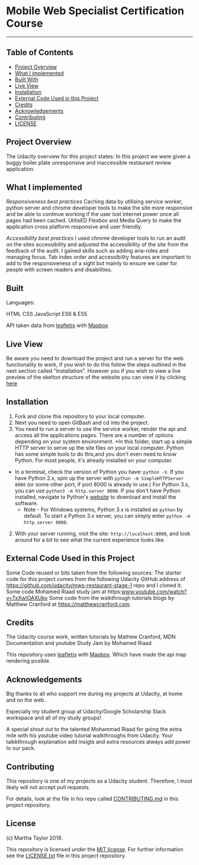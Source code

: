 # Mobile Web Specialist Certification Course
---

## Table of Contents

- [Project Overview](#ProjectOverview)
- [What I implemented](#WhythisProject?)
- [Built With](#BuiltWith)
- [Live View](#LiveView)
- [Installation](#Installation)
- [External Code Used in this Project](#ExternalCodeUsedinthisProject)
- [Credits](#credits)
- [Acknowledgements](#Acknowledgements)
- [Contributing](#contributing)
- [LICENSE](#LICENSE)



## Project Overview

The Udacity overview for this project states: In this project we were given a buggy boiler plate unresponsive and inaccessible restaurant review application.

## What I implemented

*Responsiveness best practices*
Caching data by utilising service worker, python server and chrome developer tools to make the site more responsive and be able to continue working if the user lost internet power once all pages had been cached.
UtilisED Flexbox and Media Query to make the application cross platform responsive and user friendly.

*Accessibility best practices*
 I used chrome developer tools to run an audit on the sites  accessibility and adjusted the accessibility of the site from the feedback of the audit. I gained skills such as adding aria-roles and managing focus. Tab index order and  accessibility features are important to add to the responsiveness of a sight but mainly to ensure we cater for people with screen readers and disabilities.

## Built 

Languages:

HTML
CSS
JavaScript ES6 & ES5

API taken data from
[leafletjs](https://leafletjs.com/) with [Mapbox](https://www.mapbox.com/) 

## Live View

 Be aware you need to download the project and run a server for the web functionality to work, if you wish to do this follow the steps outlined in the next section called "Installation". However you if you wish to view a live preview of the skelton structure of the website you can view it by clicking [here](https://marthataylor.github.io/mws-restaurant-stage-1/) 

## Installation

1. Fork and clone this repository to your local computer.
2. Next you need to open GitBash and cd into the project.
3. You need to run a server to use the service worker, render the api and access all the applications pages. There are a number of options depending on your system environment.
*In this folder, start up a simple HTTP server to serve up the site files on your local computer. Python has some simple tools to do this,and you don't even need to know Python. For most people, it's already installed on your computer.
 * In a terminal, check the version of Python you have: `python -V`. If you have Python 2.x, spin up the server with `python -m SimpleHTTPServer 8000` (or some other port, if port 8000 is already in use.) For Python 3.x, you can use `python3 -m http.server 8000`. If you don't have Python installed, navigate to Python's [website](https://www.python.org/) to download and install the software.
 	* Note -  For Windows systems, Python 3.x is installed as `python` by default. To start a Python 3.x server, you can simply enter `python -m http.server 8000`.
2. With your server running, visit the site: `http://localhost:8000`, and look around for a bit to see what the current experience looks like.

## External Code Used in this Project

Some Code reused or bits taken from the following sources:
The starter code for this project comes from the following Udacity GitHub address of https://github.com/udacity/mws-restaurant-stage-1 repo and I cloned it.
Some code Mohamed Riaad study jam at https:www.youtube.com/watch?v=TxXwlOAXUko 
Some code from the walkthrough tutorials blogs by Matthew Cranford at https://matthewcranford.com.


## Credits

The Udacity course work, written tutorials by Mathew Cranford, MDN Documentation and youtube Study Jam by Mohamed Riaad 

This repository uses [leafletjs](https://leafletjs.com/) with [Mapbox](https://www.mapbox.com/). Which have made the api map rendering posible.

## Acknowledgements

Big thanks to all who support me during my projects at Udacity, at home and on the web. 

Especially my student group at Udacity/Google Scholarship Slack workspace and all of my study groups! 

A special shout out to the talented Mohammad Riaad for going the extra mile with his youtube video tutorial walkthroughs from Udacity. Your talkkthrough explanation add insigts and extra resources always add power to our pack.

## Contributing

This repository is one of my projects as a Udacity student. Therefore, I most likely will not accept pull requests.

For details, look at the file in his repo called [CONTRIBUTING.md](CONTRIBUTING.md) in this project repository.

## License
(c) Martha Taylor 2018.

This repository is licensed under the [MIT license](https://choosealicense.com/licenses/mit/#). For further information see the [LICENSE.txt](LICENSE.txt) file in this project repository.